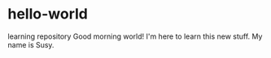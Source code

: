# hello-world
learning repository
Good morning world! I'm here to learn this new stuff.
My name is Susy.
